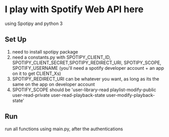 # I play with Spotify Web API here
using Spotipy and python 3

## Set Up
1. need to install spotipy package
2. need a constants.py with SPOTIPY_CLIENT_ID, SPOTIPY_CLIENT_SECRET,SPOTIPY_REDIRECT_URI, SPOTIPY_SCOPE, SPOTIFY_USERNAME (you'll need a spotify developer account + an app on it to get CLIENT_Xs)
3. SPOTIPY_REDIRECT_URI can be whatever you want, as long as its the same on the app on developer account
4. SPOTIFY_SCOPE should be 'user-library-read playlist-modify-public user-read-private user-read-playback-state user-modify-playback-state'

## Run
run all functions using main.py, after the authentications
